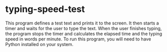 # typing-speed-test
This program defines a test text and prints it to the screen. It then starts a timer and waits for the user to type the text. When the user finishes typing, the program stops the timer and calculates the elapsed time and the typing speed in words per minute.  To run this program, you will need to have Python installed on your system. 
